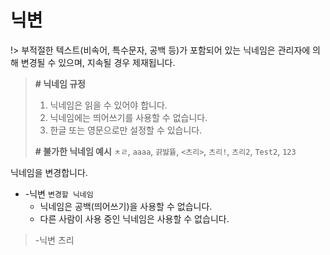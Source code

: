 # 닉변

!> 부적절한 텍스트(비속어, 특수문자, 공백 등)가 포함되어 있는 닉네임은 관리자에 의해 변경될 수 있으며, 지속될 경우 제재됩니다.

> **# 닉네임 규정**
> 1. 닉네임은 읽을 수 있어야 합니다.
> 2. 닉네임에는 띄어쓰기를 사용할 수 없습니다.
> 3. 한글 또는 영문으로만 설정할 수 있습니다.
> 
> **# 불가한 닉네임 예시**
> `ㅊㄹ`, `aaaa`, `걁뱛뜛`, `<츠리>`, `츠리!`, `츠리2`, `Test2`, `123`

닉네임을 변경합니다.

- -닉변 `변경할 닉네임`
  - 닉네임은 공백(띄어쓰기)을 사용할 수 없습니다.
  - 다른 사람이 사용 중인 닉네임은 사용할 수 없습니다.

> -닉변 츠리

